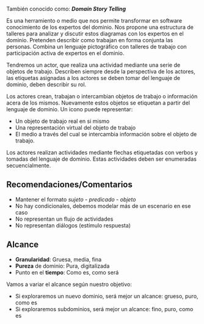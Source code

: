 También conocido como: ***Domain Story Telling***

Es una herramiento o medio que nos permite transformar en software conocimiento de los expertos del dominio. Nos propone una estructura de talleres para analizar y discutir estos diagramas con los expertos en el dominio. Pretenden describir como trabajan en forma conjunta las personas. Combina un lenguaje pictográfico con talleres de trabajo con participación activa de expertos en el dominio.

Tendremos un actor, que realiza una actividad mediante una serie de objetos de trabajo. Describen siempre desde la perspectiva de los actores, las etiquetas asignadas a los actores se deben tomar del lenguaje de dominio, deben describir su rol.

Los actores crean, trabajan o intercambian objetos de trabajo o información acera de los mismos. Nuevamente estos objetos se etiquetan a partir del lenguaje de dominio. Un icono puede representar:

- Un objeto de trabajo real en si mismo
- Una representación virtual del objeto de trabajo
- El medio a través del cual se intercambia información sobre el objeto de trabajo.

Los actores realizan actividades mediante flechas etiquetadas con verbos y tomadas del lenguaje de dominio. Estas actividades deben ser enumeradas secuencialmente.

## Recomendaciones/Comentarios

- Mantener el formato *sujeto - predicado - objeto*
- No hay condicionales, debemos modelar más de un escenario en ese caso
- No representan un flujo de actividades
- No representan diálogos (estímulo respuesta)

## Alcance

- **Granularidad**: Gruesa, media, fina
- **Pureza** de dominio: Pura, digitalizada
- Punto en el **tiempo**: Como es, como será

Vamos a variar el alcance según nuestro objetivo:

- Si exploraremos un nuevo dominio, será mejor un alcance: grueso, puro, como es
- Si exploraremos subdominios, será mejor un alcance: fino, puro, como es
